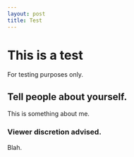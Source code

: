 ```yaml
---
layout: post
title: Test
---
```

# This is a test
For testing purposes only.

## Tell people about yourself.
This is something about me.

### Viewer discretion advised.
Blah.